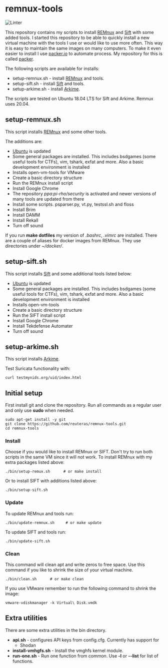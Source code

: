 # remnux-tools

![Linter](https://github.com/reuteras/remnux-tools/workflows/Linter/badge.svg)

This repository contains my scripts to install [REMnux](https://remnux.org) and [Sift](https://github.com/sans-dfir/sift-bootstrap) with some added tools. I started this repository to be able to quickly install a new virtual machine with the tools I use or would like to use more often. This way it is easy to maintain the same images on many computers.
To make it even easier to install I use [packer.io](https://www.packer.io/) to automate process. My repository for this is called [packer](https://github.com/reuteras/packer).

The following scripts are available for installs:

* setup-remnux.sh - install [REMnux](https://remnux.org) and tools.
* setup-sift.sh - install [Sift](https://github.com/sans-dfir/sift-bootstrap) and tools.
* setup-arkime.sh - install [Arkime](https://arkime.com/).

The scripts are tested on Ubuntu 18.04 LTS for Sift and Arkime. Remnux uses 20.04.

## setup-remnux.sh

This script installs [REMnux](https://remnux.org) and some other tools.

The additions are:
* [Ubuntu](https://www.ubuntu.com/) is updated
* Some general packages are installed. This includes bsdgames (some useful tools for CTFs), vim, tshark, exfat and more. Also a basic development environment is installed
* Installs open-vm-tools for VMware
* Create a basic directory structure
* Run the REMnux install script
* Install Google Chrome
* The repository _ppa:pi-rho/security_ is activated and newer versions of many tools are updated from there
* Install some scripts. psparser.py, vt.py, testssl.sh and floss
* Install Brim
* Install DAMM
* Install Rekall
* Turn off sound

If you run **make dotfiles** my version of _.bashrc_, _.vimrc_ are installed. There are a couple of aliases for docker images from REMnux. They use directories under _~/docker/<tool name>_.

## setup-sift.sh

This script installs [Sift](https://github.com/sans-dfir/sift-bootstrap)  and some additional tools listed below:

* [Ubuntu](https://www.ubuntu.com/) is updated
* Some general packages are installed. This includes bsdgames (some useful tools for CTFs), vim, tshark, exfat and more. Also a basic development environment is installed
* Installs open-vm-tools
* Create a basic directory structure
* Run the SIFT install script
* Install Google Chrome
* Install Tekdefense Automater
* Turn off sound

## setup-arkime.sh

This script installs [Arkime](https://arkime.com/).

Test Suricata functionality with:

    curl testmynids.org/uid/index.html

## Initial setup

First install git and clone the repository. Run all commands as a regular user and only use **sudo** when needed.

    sudo apt-get install -y git
    git clone https://github.com/reuteras/remnux-tools.git
    cd remnux-tools

### Install

Choose if you would like to install REMnux or SIFT. Don't try to run both scripts in the same VM since it will not work. To install REMnux with my extra packages listed above:

    ./bin/setup-remux.sh      # or make install

Or to install SIFT with additions listed above:

    ./bin/setup-sift.sh

### Update

To update REMnux and tools run:

    ./bin/update-remnux.sh     # or make update

To update SIFT and tools run:

    ./bin/update-sift.sh

### Clean

This command will clean apt and write zeros to free space. Use this command if you like to shrink the size of your virtual machine.

    ./bin/clean.sh      # or make clean

If you use VMware remember to run the following command to shrink the image:

    vmware-vdiskmanager -k Virtual\ Disk.vmdk

## Extra utilities

There are some extra utilities in the bin directory.

* **api.sh** - configures API keys from config.cfg. Currently has support for
  - Shodan
* **install-vmhgfs.sh** - Install the vmghfs kernel module.
* **run-one.sh** - Run one function from common. Use **-l** or **--list** for list of functions.
